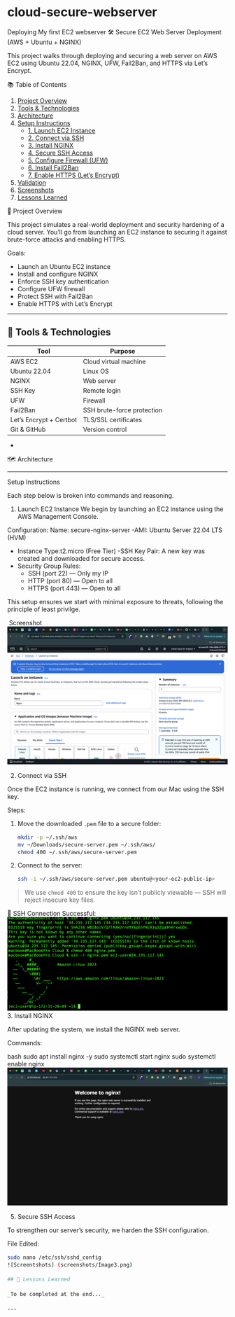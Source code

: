 # cloud-secure-webserver
Deploying My first EC2 webserver
🛠️ Secure EC2 Web Server Deployment (AWS + Ubuntu + NGINX)

This project walks through deploying and securing a web server on AWS EC2 using Ubuntu 22.04, NGINX, UFW, Fail2Ban, and HTTPS via Let’s Encrypt.


 📚 Table of Contents

1. [Project Overview](#project-overview)
2. [Tools & Technologies](#tools--technologies)
3. [Architecture](#architecture)
4. [Setup Instructions](#setup-instructions)
    - [1. Launch EC2 Instance](#1-launch-ec2-instance)
    - [2. Connect via SSH](#2-connect-via-ssh)
    - [3. Install NGINX](#3-install-nginx)
    - [4. Secure SSH Access](#4-secure-ssh-access)
    - [5. Configure Firewall (UFW)](#5-configure-firewall-ufw)
    - [6. Install Fail2Ban](#6-install-fail2ban)
    - [7. Enable HTTPS (Let’s Encrypt)](#7-enable-https-lets-encrypt)
5. [Validation](#validation)
6. [Screenshots](#screenshots)
7. [Lessons Learned](#lessons-learned)



 🧠 Project Overview

This project simulates a real-world deployment and security hardening of a cloud server. You’ll go from launching an EC2 instance to securing it against brute-force attacks and enabling HTTPS.

Goals:
- Launch an Ubuntu EC2 instance
- Install and configure NGINX
- Enforce SSH key authentication
- Configure UFW firewall
- Protect SSH with Fail2Ban
- Enable HTTPS with Let’s Encrypt

---

## 🧰 Tools & Technologies

| Tool | Purpose |
|------|---------|
| AWS EC2 | Cloud virtual machine |
| Ubuntu 22.04 | Linux OS |
| NGINX | Web server |
| SSH Key | Remote login |
| UFW | Firewall |
| Fail2Ban | SSH brute-force protection |
| Let’s Encrypt + Certbot | TLS/SSL certificates |
| Git & GitHub | Version control |

-

 🗺️ Architecture


---

 Setup Instructions

Each step below is broken into commands and reasoning.

1. Launch EC2 Instance
We begin by launching an EC2 instance using the AWS Management Console.

Configuration:
Name: secure-nginx-server
-AMI: Ubuntu Server 22.04 LTS (HVM)
- Instance Type:t2.micro (Free Tier)
-SSH Key Pair: A new key was created and downloaded for secure access.
- Security Group Rules:
  - SSH (port 22) — Only my IP
  - HTTP (port 80) — Open to all
  - HTTPS (port 443) — Open to all

This setup ensures we start with minimal exposure to threats, following the principle of least privilge.


️ Screenshot
![Screenshots](screenshots/Image1.png)


2. Connect via SSH

Once the EC2 instance is running, we connect from our Mac using the SSH key.

 Steps:

1. Move the downloaded `.pem` file to a secure folder:
    ```bash
    mkdir -p ~/.ssh/aws
    mv ~/Downloads/secure-server.pem ~/.ssh/aws/
    chmod 400 ~/.ssh/aws/secure-server.pem
    ```

2. Connect to the server:
    ```bash
    ssh -i ~/.ssh/aws/secure-server.pem ubuntu@<your-ec2-public-ip>
    ```

> We use `chmod 400` to ensure the key isn’t publicly viewable — SSH will reject insecure key files.

 📸 SSH Connection Successful:
![Screenshots](screenshots/Image2.png)
3. Install NGINX

After updating the system, we install the NGINX web server.

Commands:

bash
sudo apt install nginx -y
sudo systemctl start nginx
sudo systemctl enable nginx
![Screenshots](screenshots/Image3.png)

5. Secure SSH Access

To strengthen our server’s security, we harden the SSH configuration.

 File Edited:

```bash
sudo nano /etc/ssh/sshd_config
![Screentshots] (screenshots/Image3.png)

## 📘 Lessons Learned

_To be completed at the end..._

---

